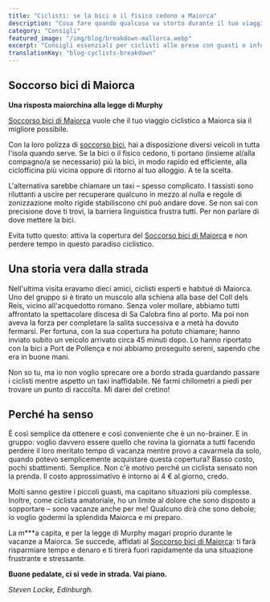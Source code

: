 ```yaml
---
title: "Ciclisti: se la bici o il fisico cedono a Maiorca"
description: "Cosa fare quando qualcosa va storto durante il tuo viaggio in bici a Maiorca"
category: "Consigli"
featured_image: "/img/blog/breakdown-mallorca.webp"
excerpt: "Consigli essenziali per ciclisti alle prese con guasti o infortuni a Maiorca. Scopri chi chiamare, dove andare e come ottenere aiuto quando serve davvero."
translationKey: "blog-cyclists-breakdown"
---
```


## Soccorso bici di Maiorca

**Una risposta maiorchina alla legge di Murphy**

<a href="https://mallorcacycleshuttle.company.site/products/Rescue-&-Recovery-c15728236" target="_blank">Soccorso bici di Maiorca</a> vuole che il tuo viaggio ciclistico a Maiorca sia il migliore possibile.

Con la loro polizza di <a href="https://mallorcacycleshuttle.company.site/products/Rescue-&-Recovery-c15728236" target="_blank">soccorso bici</a>, hai a disposizione diversi veicoli in tutta l'isola quando serve. Se la bici o il fisico cedono, ti portano (insieme al/alla compagno/a se necessario) più la bici, in modo rapido ed efficiente, alla ciclofficina più vicina oppure di ritorno al tuo alloggio. A te la scelta.

L'alternativa sarebbe chiamare un taxi – spesso complicato. I tassisti sono riluttanti a uscire per recuperare qualcuno in mezzo al nulla e regole di zonizzazione molto rigide stabiliscono chi può andare dove. Se non sai con precisione dove ti trovi, la barriera linguistica frustra tutti. Per non parlare di dove mettere la bici.

Evita tutto questo: attiva la copertura del <a href="https://mallorcacycleshuttle.company.site/products/Rescue-&-Recovery-c15728236" target="_blank">Soccorso bici di Maiorca</a> e non perdere tempo in questo paradiso ciclistico.

## Una storia vera dalla strada

Nell'ultima visita eravamo dieci amici, ciclisti esperti e habitué di Maiorca. Uno del gruppo si è tirato un muscolo alla schiena alla base del Coll dels Reis, vicino all'acquedotto romano. Senza voler mollare, abbiamo tutti affrontato la spettacolare discesa di Sa Calobra fino al porto. Ma poi non aveva la forza per completare la salita successiva e a metà ha dovuto fermarsi. Per fortuna, con la sua copertura ha potuto chiamare; hanno inviato subito un veicolo arrivato circa 45 minuti dopo. Lo hanno riportato con la bici a Port de Pollença e noi abbiamo proseguito sereni, sapendo che era in buone mani.

Non so tu, ma io non voglio sprecare ore a bordo strada guardando passare i ciclisti mentre aspetto un taxi inaffidabile. Né farmi chilometri a piedi per trovare un punto di raccolta. Mi darei del cretino!

## Perché ha senso

È così semplice da ottenere e così conveniente che è un no-brainer. E in gruppo: voglio davvero essere quello che rovina la giornata a tutti facendo perdere il loro meritato tempo di vacanza mentre provo a cavarmela da solo, quando potevo semplicemente acquistare questa copertura? Basso costo, pochi sbattimenti. Semplice. Non c'è motivo perché un ciclista sensato non la prenda. Il costo approssimativo è intorno ai 4 € al giorno, credo.

Molti sanno gestire i piccoli guasti, ma capitano situazioni più complesse. Inoltre, come ciclista amatoriale, ho un limite al dolore che sono disposto a sopportare – sono vacanze anche per me! Qualcuno dirà che sono debole; io voglio godermi la splendida Maiorca e mi preparo.

La m***a capita, e per la legge di Murphy magari proprio durante le vacanze a Maiorca. Se succede, affidati al <a href="https://mallorcacycleshuttle.company.site/products/Rescue-&-Recovery-c15728236" target="_blank">Soccorso bici di Maiorca</a>: ti farà risparmiare tempo e denaro e ti tirerà fuori rapidamente da una situazione frustrante e stressante.

**Buone pedalate, ci si vede in strada. Vai piano.**

*Steven Locke, Edinburgh.*
